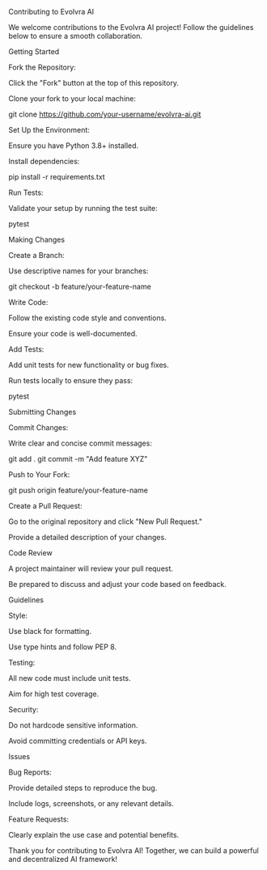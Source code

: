 Contributing to Evolvra AI

We welcome contributions to the Evolvra AI project! Follow the guidelines below to ensure a smooth collaboration.

Getting Started

Fork the Repository:

Click the "Fork" button at the top of this repository.

Clone your fork to your local machine:

git clone https://github.com/your-username/evolvra-ai.git

Set Up the Environment:

Ensure you have Python 3.8+ installed.

Install dependencies:

pip install -r requirements.txt

Run Tests:

Validate your setup by running the test suite:

pytest

Making Changes

Create a Branch:

Use descriptive names for your branches:

git checkout -b feature/your-feature-name

Write Code:

Follow the existing code style and conventions.

Ensure your code is well-documented.

Add Tests:

Add unit tests for new functionality or bug fixes.

Run tests locally to ensure they pass:

pytest

Submitting Changes

Commit Changes:

Write clear and concise commit messages:

git add .
git commit -m "Add feature XYZ"

Push to Your Fork:

git push origin feature/your-feature-name

Create a Pull Request:

Go to the original repository and click "New Pull Request."

Provide a detailed description of your changes.

Code Review

A project maintainer will review your pull request.

Be prepared to discuss and adjust your code based on feedback.

Guidelines

Style:

Use black for formatting.

Use type hints and follow PEP 8.

Testing:

All new code must include unit tests.

Aim for high test coverage.

Security:

Do not hardcode sensitive information.

Avoid committing credentials or API keys.

Issues

Bug Reports:

Provide detailed steps to reproduce the bug.

Include logs, screenshots, or any relevant details.

Feature Requests:

Clearly explain the use case and potential benefits.

Thank you for contributing to Evolvra AI! Together, we can build a powerful and decentralized AI framework!